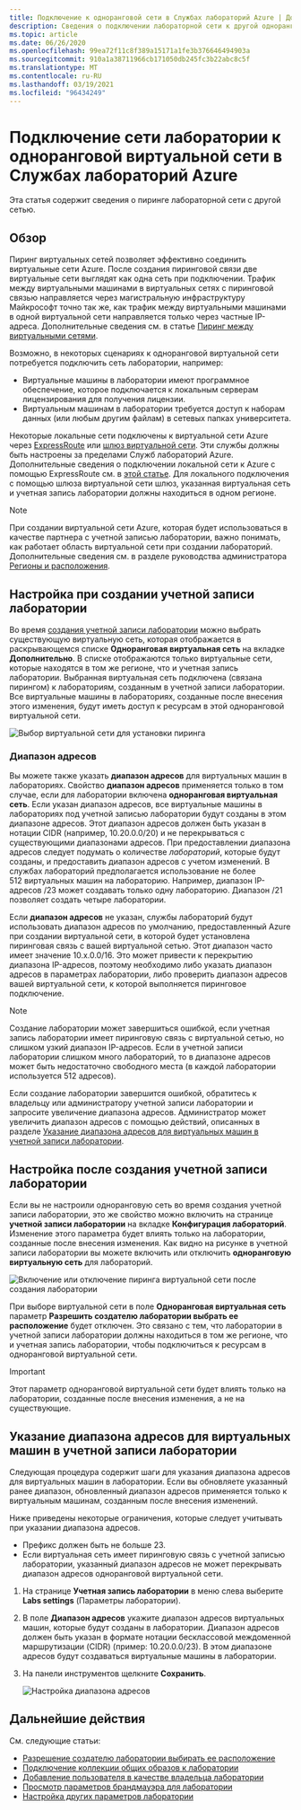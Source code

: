 ```yaml
---
title: Подключение к одноранговой сети в Службах лабораторий Azure | Документация Майкрософт
description: Сведения о подключении лабораторной сети к другой одноранговой сети. Например, подключите локальную сеть организации или университета к виртуальной сети лаборатории в Azure.
ms.topic: article
ms.date: 06/26/2020
ms.openlocfilehash: 99ea72f11c8f389a15171a1fe3b376646494903a
ms.sourcegitcommit: 910a1a38711966cb171050db245fc3b22abc8c5f
ms.translationtype: MT
ms.contentlocale: ru-RU
ms.lasthandoff: 03/19/2021
ms.locfileid: "96434249"
---
```

# <a name="connect-your-labs-network-with-a-peer-virtual-network-in-azure-lab-services"></a>Подключение сети лаборатории к одноранговой виртуальной сети в Службах лабораторий Azure

Эта статья содержит сведения о пиринге лабораторной сети с другой сетью.

## <a name="overview"></a>Обзор

Пиринг виртуальных сетей позволяет эффективно соединить виртуальные сети Azure. После создания пиринговой связи две виртуальные сети выглядят как одна сеть при подключении. Трафик между виртуальными машинами в виртуальных сетях с пиринговой связью направляется через магистральную инфраструктуру Майкрософт точно так же, как трафик между виртуальными машинами в одной виртуальной сети направляется только через частные IP-адреса. Дополнительные сведения см. в статье [Пиринг между виртуальными сетями](../virtual-network/virtual-network-peering-overview.md).

Возможно, в некоторых сценариях к одноранговой виртуальной сети потребуется подключить сеть лаборатории, например:

- Виртуальные машины в лаборатории имеют программное обеспечение, которое подключается к локальным серверам лицензирования для получения лицензии.
- Виртуальным машинам в лаборатории требуется доступ к наборам данных (или любым другим файлам) в сетевых папках университета.

Некоторые локальные сети подключены к виртуальной сети Azure через [ExpressRoute](../expressroute/expressroute-introduction.md) или [шлюз виртуальной сети](../vpn-gateway/vpn-gateway-about-vpngateways.md). Эти службы должны быть настроены за пределами Служб лабораторий Azure. Дополнительные сведения о подключении локальной сети к Azure с помощью ExpressRoute см. в [этой статье](../expressroute/expressroute-introduction.md). Для локального подключения с помощью шлюза виртуальной сети шлюз, указанная виртуальная сеть и учетная запись лаборатории должны находиться в одном регионе.

> [!NOTE]
> При создании виртуальной сети Azure, которая будет использоваться в качестве партнера с учетной записью лаборатории, важно понимать, как работает область виртуальной сети при создании лабораторий.  Дополнительные сведения см. в разделе руководства администратора [Регионы и расположения](./administrator-guide.md#regionslocations).

## <a name="configure-at-the-time-of-lab-account-creation"></a>Настройка при создании учетной записи лаборатории

Во время [создания учетной записи лаборатории](tutorial-setup-lab-account.md) можно выбрать существующую виртуальную сеть, которая отображается в раскрывающемся списке **Одноранговая виртуальная сеть** на вкладке **Дополнительно**.  В списке отображаются только виртуальные сети, которые находятся в том же регионе, что и учетная запись лаборатории. Выбранная виртуальная сеть подключена (связана пирингом) к лабораториям, созданным в учетной записи лаборатории.  Все виртуальные машины в лабораториях, созданные после внесения этого изменения, будут иметь доступ к ресурсам в этой одноранговой виртуальной сети.

![Выбор виртуальной сети для установки пиринга](./media/how-to-connect-peer-virtual-network/select-vnet-to-peer.png)

### <a name="address-range"></a>Диапазон адресов

Вы можете также указать **диапазон адресов** для виртуальных машин в лабораториях.  Свойство **диапазон адресов** применяется только в том случае, если для лаборатории включена **одноранговая виртуальная сеть**. Если указан диапазон адресов, все виртуальные машины в лабораториях под учетной записью лаборатории будут созданы в этом диапазоне адресов. Этот диапазон адресов должен быть указан в нотации CIDR (например, 10.20.0.0/20) и не перекрываться с существующими диапазонами адресов.  При предоставлении диапазона адресов следует подумать о количестве *лабораторий*, которые будут созданы, и предоставить диапазон адресов с учетом изменений. В службах лабораторий предполагается использование не более 512 виртуальных машин на лабораторию.  Например, диапазон IP-адресов /23 может создавать только одну лабораторию.  Диапазон /21 позволяет создать четыре лаборатории.

Если **диапазон адресов** не указан, службы лабораторий будут использовать диапазон адресов по умолчанию, предоставленный Azure при создании виртуальной сети, в которой будет установлена пиринговая связь с вашей виртуальной сетью.  Этот диапазон часто имеет значение 10.x.0.0/16.  Это может привести к перекрытию диапазона IP-адресов, поэтому необходимо либо указать диапазон адресов в параметрах лаборатории, либо проверить диапазон адресов вашей виртуальной сети, к которой выполняется пиринговое подключение.

> [!NOTE]
> Создание лаборатории может завершиться ошибкой, если учетная запись лаборатории имеет пиринговую связь с виртуальной сетью, но слишком узкий диапазон IP-адресов. Если в учетной записи лаборатории слишком много лабораторий, то в диапазоне адресов может быть недостаточно свободного места (в каждой лаборатории используется 512 адресов). 
> 
> Если создание лаборатории завершится ошибкой, обратитесь к владельцу или администратору учетной записи лаборатории и запросите увеличение диапазона адресов. Администратор может увеличить диапазон адресов с помощью действий, описанных в разделе [Указание диапазона адресов для виртуальных машин в учетной записи лаборатории](#specify-an-address-range-for-vms-in-the-lab-account). 

## <a name="configure-after-the-lab-account-is-created"></a>Настройка после создания учетной записи лаборатории

Если вы не настроили одноранговую сеть во время создания учетной записи лаборатории, это же свойство можно включить на странице **учетной записи лаборатории** на вкладке **Конфигурация лабораторий**. Изменение этого параметра будет влиять только на лаборатории, созданные после внесения изменения. Как видно на рисунке в учетной записи лаборатории вы можете включить или отключить **одноранговую виртуальную сеть** для лабораторий.

![Включение или отключение пиринга виртуальной сети после создания лаборатории](./media/how-to-connect-peer-virtual-network/select-vnet-to-peer-existing-lab.png)

При выборе виртуальной сети в поле **Одноранговая виртуальная сеть** параметр **Разрешить создателю лаборатории выбрать ее расположение** будет отключен. Это связано с тем, что лаборатории в учетной записи лаборатории должны находиться в том же регионе, что и учетная запись лаборатории, чтобы подключиться к ресурсам в одноранговой виртуальной сети.

> [!IMPORTANT]
> Этот параметр одноранговой виртуальной сети будет влиять только на лаборатории, созданные после внесения изменения, а не на существующие.


## <a name="specify-an-address-range-for-vms-in-the-lab-account"></a>Указание диапазона адресов для виртуальных машин в учетной записи лаборатории
Следующая процедура содержит шаги для указания диапазона адресов для виртуальных машин в лаборатории. Если вы обновляете указанный ранее диапазон, обновленный диапазон адресов применяется только к виртуальным машинам, созданным после внесения изменений. 

Ниже приведены некоторые ограничения, которые следует учитывать при указании диапазона адресов. 

- Префикс должен быть не больше 23. 
- Если виртуальная сеть имеет пиринговую связь с учетной записью лаборатории, указанный диапазон адресов не может перекрывать диапазон адресов одноранговой виртуальной сети.

1. На странице **Учетная запись лаборатории** в меню слева выберите **Labs settings** (Параметры лаборатории).
2. В поле **Диапазон адресов** укажите диапазон адресов виртуальных машин, которые будут созданы в лаборатории. Диапазон адресов должен быть указан в формате нотации бесклассовой междоменной маршрутизации (CIDR) (пример: 10.20.0.0/23). В этом диапазоне адресов будут создаваться виртуальные машины в лаборатории.
3. На панели инструментов щелкните **Сохранить**. 

    ![Настройка диапазона адресов](./media/how-to-manage-lab-accounts/labs-configuration-page-address-range.png)

## <a name="next-steps"></a>Дальнейшие действия

См. следующие статьи:

- [Разрешение создателю лаборатории выбирать ее расположение](allow-lab-creator-pick-lab-location.md)
- [Подключение коллекции общих образов к лаборатории](how-to-attach-detach-shared-image-gallery.md)
- [Добавление пользователя в качестве владельца лаборатории](how-to-add-user-lab-owner.md)
- [Просмотр параметров брандмауэра для лаборатории](how-to-configure-firewall-settings.md)
- [Настройка других параметров лаборатории](how-to-configure-lab-accounts.md)